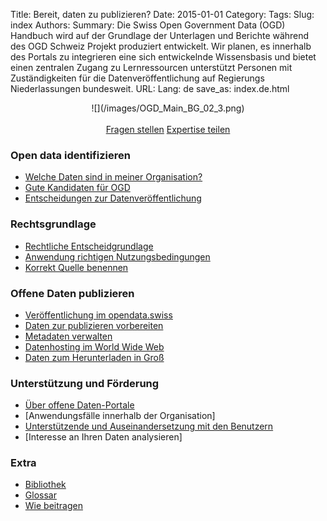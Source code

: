 Title: Bereit, daten zu publizieren?
Date: 2015-01-01
Category:
Tags:
Slug: index
Authors:
Summary: Die Swiss Open Government Data (OGD) Handbuch wird auf der Grundlage der Unterlagen und Berichte während des OGD Schweiz Projekt produziert entwickelt. Wir planen, es innerhalb des Portals zu integrieren eine sich entwickelnde Wissensbasis und bietet einen zentralen Zugang zu Lernressourcen unterstützt Personen mit Zuständigkeiten für die Datenveröffentlichung auf Regierungs Niederlassungen bundesweit.
URL:
Lang: de
save_as: index.de.html


<center>
![](/images/OGD_Main_BG_02_3.png)
</center>

<br>

<center>
<!-- <a class="btn btn-primary btn-large" href="#contents">Verzeichnis »</a> -->
<a class="btn btn-primary" href="/en/contact" role="button">Fragen stellen</a>
<a class="btn btn-default" href="http://www.ogdhandbook.ch#survey">Expertise teilen</a>
</center>

<a name="contents"></a>
### Open data identifizieren

- [Welche Daten sind in meiner Organisation?](/identify/inventory)
- [Gute Kandidaten für OGD](/identify/criteria)
- [Entscheidungen zur Datenveröffentlichung](/identify/decisions)

### Rechtsgrundlage

- [Rechtliche Entscheidgrundlage](/legal/frameworks)
- [Anwendung richtigen Nutzungsbedingungen](/legal/terms)
- [Korrekt Quelle benennen](/legal/attribution)

### Offene Daten publizieren

- [Veröffentlichung im opendata.swiss](/publish/ogd-ch)
- [Daten zur publizieren vorbereiten](/publish/prepare)
- [Metadaten verwalten](/publish/metadata)
- [Datenhosting im World Wide Web](/publish/hosting)
- [Daten zum Herunterladen in Groß](/publish/bulk)

### Unterstützung und Förderung

- [Über offene Daten-Portale](/support/ogd-portals)
- [Anwendungsfälle innerhalb der Organisation]
- [Unterstützende und Auseinandersetzung mit den Benutzern](/support/support)
- [Interesse an Ihren Daten analysieren]

### Extra

- [Bibliothek](/category/library)
- [Glossar](/library/glossary)
- [Wie beitragen](/pages/howto)
